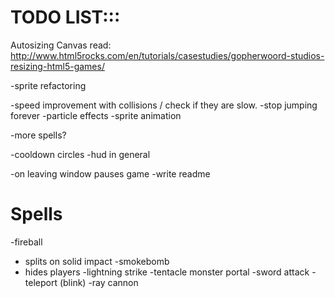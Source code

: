 TODO LIST:::
==============
Autosizing Canvas
read: http://www.html5rocks.com/en/tutorials/casestudies/gopherwoord-studios-resizing-html5-games/

-sprite refactoring

-speed improvement with collisions / check if they are slow.
-stop jumping forever
-particle effects
-sprite animation

-more spells?

-cooldown circles
-hud in general

-on leaving window pauses game
-write readme

Spells
=========
-fireball
  - splits on solid impact
-smokebomb
  - hides players
-lightning strike
-tentacle monster portal
-sword attack
-teleport (blink)
-ray cannon
